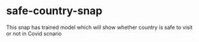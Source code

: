 # safe-country-snap
This snap has trained model which will show whether country is safe to visit or not in Covid scnario

